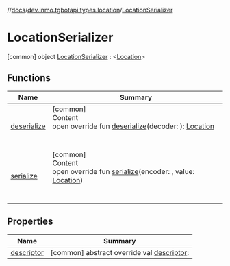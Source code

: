 //[docs](../../../index.md)/[dev.inmo.tgbotapi.types.location](../index.md)/[LocationSerializer](index.md)



# LocationSerializer  
 [common] object [LocationSerializer](index.md) : <[Location](../-location/index.md)>    


## Functions  
  
|  Name |  Summary | 
|---|---|
| <a name="dev.inmo.tgbotapi.types.location/LocationSerializer/deserialize/#kotlinx.serialization.encoding.Decoder/PointingToDeclaration/"></a>[deserialize](deserialize.md)| <a name="dev.inmo.tgbotapi.types.location/LocationSerializer/deserialize/#kotlinx.serialization.encoding.Decoder/PointingToDeclaration/"></a>[common]  <br>Content  <br>open override fun [deserialize](deserialize.md)(decoder: ): [Location](../-location/index.md)  <br><br><br>|
| <a name="dev.inmo.tgbotapi.types.location/LocationSerializer/serialize/#kotlinx.serialization.encoding.Encoder#dev.inmo.tgbotapi.types.location.Location/PointingToDeclaration/"></a>[serialize](serialize.md)| <a name="dev.inmo.tgbotapi.types.location/LocationSerializer/serialize/#kotlinx.serialization.encoding.Encoder#dev.inmo.tgbotapi.types.location.Location/PointingToDeclaration/"></a>[common]  <br>Content  <br>open override fun [serialize](serialize.md)(encoder: , value: [Location](../-location/index.md))  <br><br><br>|


## Properties  
  
|  Name |  Summary | 
|---|---|
| <a name="dev.inmo.tgbotapi.types.location/LocationSerializer/descriptor/#/PointingToDeclaration/"></a>[descriptor](index.md#%5Bdev.inmo.tgbotapi.types.location%2FLocationSerializer%2Fdescriptor%2F%23%2FPointingToDeclaration%2F%5D%2FProperties%2F625018081)| <a name="dev.inmo.tgbotapi.types.location/LocationSerializer/descriptor/#/PointingToDeclaration/"></a> [common] abstract override val [descriptor](index.md#%5Bdev.inmo.tgbotapi.types.location%2FLocationSerializer%2Fdescriptor%2F%23%2FPointingToDeclaration%2F%5D%2FProperties%2F625018081):    <br>|

